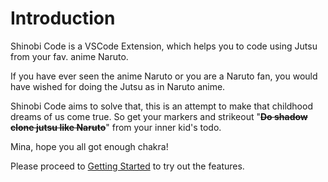 # Introduction

Shinobi Code is a VSCode Extension, which helps you to code using Jutsu from your fav. anime Naruto.

If you have ever seen the anime Naruto or you are a Naruto fan, you would have wished for doing the Jutsu as in Naruto anime.

Shinobi Code aims to solve that, this is an attempt to make that childhood dreams of us come true.
So get your markers and strikeout "~~**Do shadow clone jutsu like Naruto**~~" from your inner kid's todo.

Mina, hope you all got enough chakra!

Please proceed to [Getting Started](getting-started) to try out the features.
